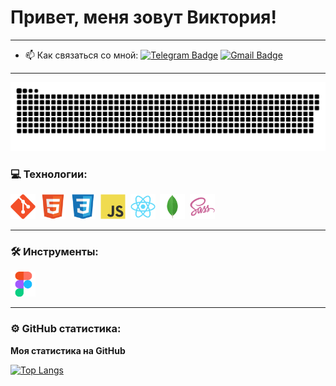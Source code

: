 # Привет, меня зовут Виктория!

---

- :mailbox: Как связаться со мной: [![Telegram Badge](https://img.shields.io/badge/-Viktoria-fc7cf4?style=flat&logo=Telegram&logoColor=white)](https://t.me/viktoria_odinaeva) [![Gmail Badge](https://img.shields.io/badge/-Gmail-red?style=flat&logo=Gmail&logoColor=white)](mailto:odinaeva.viktoria@gmail.com)

---

<p align="center">
 <img width="600" src="assets/github-snake.svg" alt="snake"/>
</p>

### 💻 Технологии:

<div>
  <img src="https://github.com/devicons/devicon/blob/master/icons/git/git-original.svg" title="git" alt="git" width="40" height="40"/>&nbsp
  <img src="https://github.com/devicons/devicon/blob/master/icons/html5/html5-original.svg" title="html5" alt="html5" width="40" height="40"/>&nbsp
  <img src="https://github.com/devicons/devicon/blob/master/icons/css3/css3-original.svg" title="css" alt="css" width="40" height="40"/>&nbsp
  <img src="https://github.com/devicons/devicon/blob/master/icons/javascript/javascript-original.svg" title="javascript" alt="javascript" width="40" height="40"/>&nbsp
  <img src="https://github.com/devicons/devicon/blob/master/icons/react/react-original.svg" title="reactjs" alt="reactjs" width="40" height="40"/>&nbsp
  <img src="https://github.com/devicons/devicon/blob/master/icons/mongodb/mongodb-original.svg" title="mongodb" alt="mongodb" width="40" height="40"/>&nbsp
  <img src="https://github.com/devicons/devicon/blob/master/icons/sass/sass-original.svg" title="sass/scss" alt="sass/scss" width="40" height="40"/>&nbsp;
</div>

---

### 🛠 Инструменты:

<div>
  <img src="https://github.com/devicons/devicon/blob/master/icons/figma/figma-original.svg" title="figma" alt="figma" width="40" height="40"/>&nbsp;
</div>

---

### ⚙️ GitHub статистика:

<b>Моя статистика на GitHub</b>

[![Top Langs](https://github-readme-stats.vercel.app/api/top-langs/?username=odinaeva-vika&layout=compact&theme=vision-friendly-dark)](https://github.com/anuraghazra/github-readme-stats)